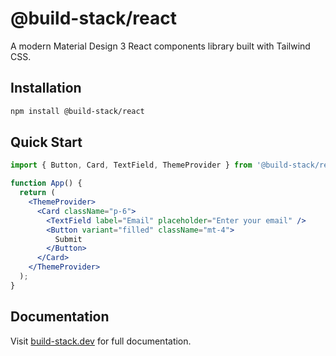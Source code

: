 # @build-stack/react

A modern Material Design 3 React components library built with Tailwind CSS.

## Installation

```bash
npm install @build-stack/react
```

## Quick Start

```jsx
import { Button, Card, TextField, ThemeProvider } from '@build-stack/react';

function App() {
  return (
    <ThemeProvider>
      <Card className="p-6">
        <TextField label="Email" placeholder="Enter your email" />
        <Button variant="filled" className="mt-4">
          Submit
        </Button>
      </Card>
    </ThemeProvider>
  );
}
```

## Documentation

Visit [build-stack.dev](https://build-stack.dev) for full documentation.